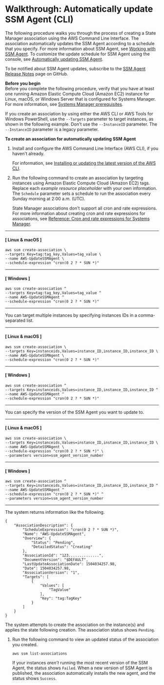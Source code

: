 # Walkthrough: Automatically update SSM Agent \(CLI\)<a name="sysman-state-cli"></a>

The following procedure walks you through the process of creating a State Manager association using the AWS Command Line Interface\. The association automatically updates the SSM Agent according to a schedule that you specify\. For more information about SSM Agent, see [Working with SSM Agent](ssm-agent.md)\. To customize the update schedule for SSM Agent using the console, see [Automatically updating SSM Agent](ssm-agent-automatic-updates.md#ssm-agent-automatic-updates-console)\.

To be notified about SSM Agent updates, subscribe to the [SSM Agent Release Notes](https://github.com/aws/amazon-ssm-agent/blob/master/RELEASENOTES.md) page on GitHub\.

**Before you begin**  
Before you complete the following procedure, verify that you have at least one running Amazon Elastic Compute Cloud \(Amazon EC2\) instance for Linux, macOS, or Windows Server that is configured for Systems Manager\. For more information, see [Systems Manager prerequisites](systems-manager-prereqs.md)\. 

If you create an association by using either the AWS CLI or AWS Tools for Windows PowerShell, use the `--Targets` parameter to target instances, as shown in the following example\. Don't use the `--InstanceID` parameter\. The `--InstanceID` parameter is a legacy parameter\.

**To create an association for automatically updating SSM Agent**

1. Install and configure the AWS Command Line Interface \(AWS CLI\), if you haven't already\.

   For information, see [Installing or updating the latest version of the AWS CLI](https://docs.aws.amazon.com/cli/latest/userguide/getting-started-install.html)\.

1. Run the following command to create an association by targeting instances using Amazon Elastic Compute Cloud \(Amazon EC2\) tags\. Replace each *example resource placeholder* with your own information\. The `Schedule` parameter sets a schedule to run the association every Sunday morning at 2:00 a\.m\. \(UTC\)\.

   State Manager associations don't support all cron and rate expressions\. For more information about creating cron and rate expressions for associations, see [Reference: Cron and rate expressions for Systems Manager](reference-cron-and-rate-expressions.md)\.

------
#### [ Linux & macOS ]

   ```
   aws ssm create-association \
   --targets Key=tag:tag_key,Values=tag_value \
   --name AWS-UpdateSSMAgent \
   --schedule-expression "cron(0 2 ? * SUN *)"
   ```

------
#### [ Windows ]

   ```
   aws ssm create-association ^
   --targets Key=tag:tag_key,Values=tag_value ^
   --name AWS-UpdateSSMAgent ^
   --schedule-expression "cron(0 2 ? * SUN *)"
   ```

------

   You can target multiple instances by specifying instances IDs in a comma\-separated list\.

------
#### [ Linux & macOS ]

   ```
   aws ssm create-association \
   --targets Key=instanceids,Values=instance_ID,instance_ID,instance_ID \
   --name AWS-UpdateSSMAgent \
   --schedule-expression "cron(0 2 ? * SUN *)"
   ```

------
#### [ Windows ]

   ```
   aws ssm create-association ^
   --targets Key=instanceids,Values=instance_ID,instance_ID,instance_ID ^
   --name AWS-UpdateSSMAgent ^
   --schedule-expression "cron(0 2 ? * SUN *)"
   ```

------

   You can specify the version of the SSM Agent you want to update to\.

------
#### [ Linux & macOS ]

   ```
   aws ssm create-association \
   --targets Key=instanceids,Values=instance_ID,instance_ID,instance_ID \
   --name AWS-UpdateSSMAgent \
   --schedule-expression "cron(0 2 ? * SUN *)" \
   --parameters version=ssm_agent_version_number
   ```

------
#### [ Windows ]

   ```
   aws ssm create-association ^
   --targets Key=instanceids,Values=instance_ID,instance_ID,instance_ID ^
   --name AWS-UpdateSSMAgent ^
   --schedule-expression "cron(0 2 ? * SUN *)" ^
   --parameters version=ssm_agent_version_number
   ```

------

   The system returns information like the following\.

   ```
   {
       "AssociationDescription": {
           "ScheduleExpression": "cron(0 2 ? * SUN *)",
           "Name": "AWS-UpdateSSMAgent",
           "Overview": {
               "Status": "Pending",
               "DetailedStatus": "Creating"
           },
           "AssociationId": "123..............",
           "DocumentVersion": "$DEFAULT",
           "LastUpdateAssociationDate": 1504034257.98,
           "Date": 1504034257.98,
           "AssociationVersion": "1",
           "Targets": [
               {
                   "Values": [
                       "TagValue"
                   ],
                   "Key": "tag:TagKey"
               }
           ]
       }
   }
   ```

   The system attempts to create the association on the instance\(s\) and applies the state following creation\. The association status shows `Pending`\.

1. Run the following command to view an updated status of the association you created\. 

   ```
   aws ssm list-associations
   ```

   If your instances *aren't* running the most recent version of the SSM Agent, the status shows `Failed`\. When a new version of SSM Agent is published, the association automatically installs the new agent, and the status shows `Success`\.